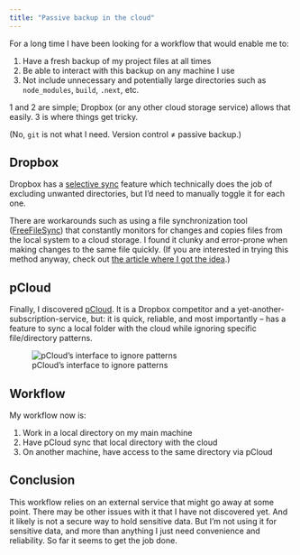 ```yaml
---
title: "Passive backup in the cloud"
---
```


For a long time I have been looking for a workflow that would enable me to:

1. Have a fresh backup of my project files at all times
2. Be able to interact with this backup on any machine I use
3. Not include unnecessary and potentially large directories such as `node_modules`, `build`, `.next`, etc.

1 and 2 are simple; Dropbox (or any other cloud storage service) allows that easily. 3 is where things get tricky.

(No, `git` is not what I need. Version control ≠ passive backup.)

## Dropbox

Dropbox has a [selective sync](https://help.dropbox.com/installs-integrations/sync-uploads/selective-sync-overview) feature which technically does the job of excluding unwanted directories, but I’d need to manually toggle it for each one.

There are workarounds such as using a file synchronization tool ([FreeFileSync](https://freefilesync.org/)) that constantly monitors for changes and copies files from the local system to a cloud storage. I found it clunky and error-prone when making changes to the same file quickly. (If you are interested in trying this method anyway, check out [the article where I got the idea](https://medium.com/@sherwino/how-do-you-ignore-specific-folders-like-node-modules-recursively-on-dropbox-c74ba9f2abce).)

## pCloud

Finally, I discovered [pCloud](https://www.pcloud.com/). It is a Dropbox competitor and a yet-another-subscription-service, but: it is quick, reliable, and most importantly – has a feature to sync a local folder with the cloud while ignoring specific file/directory patterns.

<figure>
  <img
    src="/images/posts/pcloud_ignore_patterns.png"
    alt="pCloud’s interface to ignore patterns"
  />
  <figcaption>pCloud’s interface to ignore patterns</figcaption>
</figure>

## Workflow

My workflow now is:

1. Work in a local directory on my main machine
2. Have pCloud sync that local directory with the cloud
3. On another machine, have access to the same directory via pCloud

## Conclusion

This workflow relies on an external service that might go away at some point. There may be other issues with it that I have not discovered yet. And it likely is not a secure way to hold sensitive data. But I’m not using it for sensitive data, and more than anything I just need convenience and reliability. So far it seems to get the job done.
